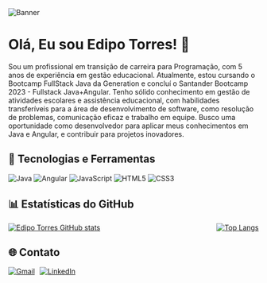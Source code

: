 <img src="https://hermes.dio.me/assets/articles/c9d739e1-5300-43c6-8911-c6d71e88064a.png" alt="Banner"/>

# Olá, Eu sou Edipo Torres! 👋

Sou um profissional em transição de carreira para Programação, com 5 anos de experiência em gestão educacional. Atualmente, estou cursando o Bootcamp FullStack Java da Generation e concluí o Santander Bootcamp 2023 - Fullstack Java+Angular. Tenho sólido conhecimento em gestão de atividades escolares e assistência educacional, com habilidades transferíveis para a área de desenvolvimento de software, como resolução de problemas, comunicação eficaz e trabalho em equipe. Busco uma oportunidade como desenvolvedor para aplicar meus conhecimentos em Java e Angular, e contribuir para projetos inovadores.

## 🔧 Tecnologias e Ferramentas

![Java](https://img.shields.io/badge/Java-ED8B00?style=for-the-badge&logo=java&logoColor=white)
![Angular](https://img.shields.io/badge/Angular-DD0031?style=for-the-badge&logo=angular&logoColor=white)
![JavaScript](https://img.shields.io/badge/JavaScript-323330?style=for-the-badge&logo=javascript&logoColor=F7DF1E)
![HTML5](https://img.shields.io/badge/HTML5-E34F26?style=for-the-badge&logo=html5&logoColor=white)
![CSS3](https://img.shields.io/badge/CSS3-1572B6?style=for-the-badge&logo=css3&logoColor=white)

## 📊 Estatísticas do GitHub

<div style="display: flex; justify-content: space-between;">
  <a href="https://github.com/EdiporTorres">
    <img src="https://github-readme-stats.vercel.app/api?username=EdiporTorres&show_icons=true&theme=radical" alt="Edipo Torres GitHub stats"/>
  </a>
  <a href="https://github.com/EdiporTorres?tab=repositories">
    <img src="https://github-readme-stats.vercel.app/api/top-langs/?username=EdiporTorres&layout=compact&theme=radical" alt="Top Langs"/>
  </a>
</div>

## 🌐 Contato

<div style="display: flex; align-items: center;">
  <a href="mailto:ediporeiss@gmail.com">
    <img src="https://img.shields.io/badge/Gmail-D14836?style=for-the-badge&logo=gmail&logoColor=white" alt="Gmail"/>
  </a>
  <a href="https://www.linkedin.com/in/edipo-torres/" style="margin-left: 10px;">
    <img src="https://img.shields.io/badge/LinkedIn-0077B5?style=for-the-badge&logo=linkedin&logoColor=white" alt="LinkedIn"/>
  </a>
</div>
